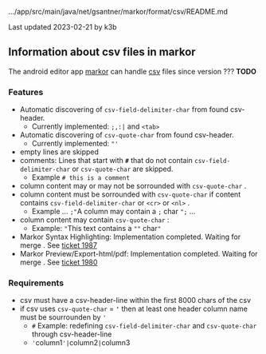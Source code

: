 .../app/src/main/java/net/gsantner/markor/format/csv/README.md

Last updated 2023-02-21 by k3b

## Information about csv files in markor

The android editor app [markor](https://github.com/gsantner/markor)
can handle [csv](https://en.wikipedia.org/wiki/Comma-separated_values) files since version ??? **TODO**

### Features

* Automatic discovering of `csv-field-delimiter-char` from found csv-header. 
  * Currently implemented: `;,:|` and `<tab>`
* Automatic discovering of `csv-quote-char` from found csv-header.
    * Currently implemented: `"'`
* empty lines are skipped
* comments: Lines that start with **`#`** that do not contain `csv-field-delimiter-char` or `csv-quote-char` are skipped.
  * Example `# this is a comment` 
* column content may or may not be sorrounded with `csv-quote-char` .
* column content must be sorrounded with `csv-quote-char` if content contains `csv-field-delimiter-char` or `<cr>` or `<nl>` .
  * Example ... `;"`A column may contain a `;` char `";` ... 
* column content may contain `csv-quote-char` : 
  * Example: `"`This text contains a `""` char`"` 
* Markor Syntax Highlighting: Implementation completed. Waiting for merge .   See [ticket 1987](https://github.com/gsantner/markor/issues/1987)
* Markor Preview/Export-html/pdf: Implementation completed. Waiting for merge .  See [ticket 1980](https://github.com/gsantner/markor/issues/1980)

### Requirements

* csv must have a csv-header-line within the first 8000 chars of the csv
* if csv uses `csv-quote-char` = **`'`** then at least one header column name must be sourrounden by `'` 
  * `#` Example: redefining  `csv-field-delimiter-char` and `csv-quote-char` through csv-header-line
  * `'`column1`'|`column2`|`column3

